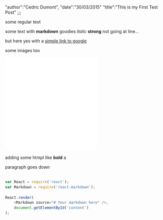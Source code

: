 "author":"Cedric Dumont",
"date":"30/03/2015"
"title":"This is my First Test Post"
;;;

some regular text

some text with **markdown** goodies *italic* **strong**
not going at line...

but here yes with a [simple link to google](www.google.com)

some images too

![insert images too](../images/nono-icon-white-500.png)

adding some htmpl like <b>bold</b> a <p> paragraph goes down</p>

```js

var React = require('react');
var Markdown = require('react-markdown');

React.render(
    <Markdown source="# Your markdown here" />,
    document.getElementById('content')
);

```